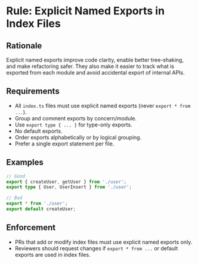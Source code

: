 # Rule: Explicit Named Exports in Index Files

## Rationale
Explicit named exports improve code clarity, enable better tree-shaking, and make refactoring safer. They also make it easier to track what is exported from each module and avoid accidental export of internal APIs.

## Requirements
- All `index.ts` files must use explicit named exports (never `export * from ...`).
- Group and comment exports by concern/module.
- Use `export type { ... }` for type-only exports.
- No default exports.
- Order exports alphabetically or by logical grouping.
- Prefer a single export statement per file.

## Examples
```ts
// Good
export { createUser, getUser } from './user';
export type { User, UserInsert } from './user';

// Bad
export * from './user';
export default createUser;
```

## Enforcement
- PRs that add or modify index files must use explicit named exports only.
- Reviewers should request changes if `export * from ...` or default exports are used in index files. 